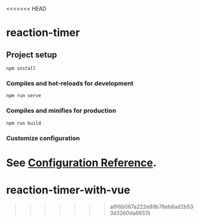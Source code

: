 <<<<<<< HEAD
# reaction-timer

## Project setup
```
npm install
```

### Compiles and hot-reloads for development
```
npm run serve
```

### Compiles and minifies for production
```
npm run build
```

### Customize configuration
See [Configuration Reference](https://cli.vuejs.org/config/).
=======
# reaction-timer-with-vue
>>>>>>> a6f6b067a222e89b76eb6ad2b533d3260da66515
